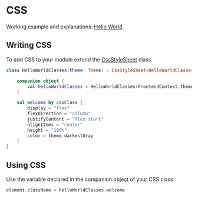 # CSS

Working example and explanations: [Hello World](https://github.com/spxbhuhb/zakadabar-samples/tree/master/01-beginner/hello-world).

## Writing CSS

To add CSS to your module extend the [CssStyleSheet](../../../src/jsMain/kotlin/zakadabar/stack/frontend/util/css.kt)
class.

```kotlin
class HelloWorldClasses(theme: Theme) : CssStyleSheet<HelloWorldClasses>(theme) {

    companion object {
        val helloWorldClasses = HelloWorldClasses(FrontendContext.theme).attach()
    }

    val welcome by cssClass {
        display = "flex"
        flexDirection = "column"
        justifyContent = "flex-start"
        alignItems = "center"
        height = "100%"
        color = theme.darkestGray
    }
}
```

## Using CSS

Use the variable declared in the companion object of your CSS class:

```kotlin
element.className = helloWorldClasses.welcome
```